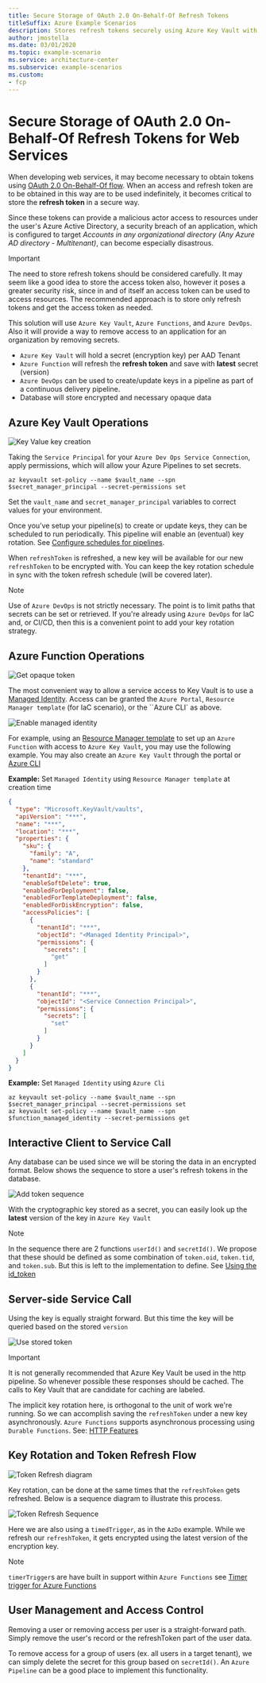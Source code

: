 ```yaml
---
title: Secure Storage of OAuth 2.0 On-Behalf-Of Refresh Tokens 
titleSuffix: Azure Example Scenarios
description: Stores refresh tokens securely using Azure Key Vault with key rotation and token refresh.
author: jmostella
ms.date: 03/01/2020
ms.topic: example-scenario
ms.service: architecture-center
ms.subservice: example-scenarios
ms.custom:
- fcp
---
```


# Secure Storage of OAuth 2.0 On-Behalf-Of Refresh Tokens for Web Services

When developing web services, it may become necessary to obtain tokens using [OAuth 2.0 On-Behalf-Of flow](https://docs.microsoft.com/azure/active-directory/develop/v2-oauth2-on-behalf-of-flow). When an access and refresh token are to be obtained in this way are to be used indefinitely, it becomes critical to store the **refresh token** in a secure way.

Since these tokens can provide a malicious actor access to resources under the user's Azure Active Directory, a security breach of an application, which is configured to target _Accounts in any organizational directory (Any Azure AD directory - Multitenant)_, can become especially disastrous.

> [!IMPORTANT]
> The need to store refresh tokens should be considered carefully.
> It may seem like a good idea to store the access token also, however it poses a greater security risk, since in and of itself an access token can be used to access resources.
> The recommended approach is to store only refresh tokens and get the access token as needed.

This solution will use `Azure Key Vault`, `Azure Functions`,  and `Azure DevOps`. Also it will provide a way to remove access to an application for an organization by removing secrets.

- `Azure Key Vault` will hold a secret (encryption key) per AAD Tenant
- `Azure Function` will refresh the **refresh token** and save with **latest** secret (version)
- `Azure DevOps` can be used to create/update keys in a pipeline as part of a continuous delivery pipeline.  
- Database will store encrypted and necessary opaque data

## Azure Key Vault Operations

![Key Value key creation](./media/key-creation-pipeline-2.svg)

Taking the `Service Principal` for your `Azure Dev Ops Service Connection`, apply permissions, which will allow your Azure Pipelines to set secrets.

```azurecli
az keyvault set-policy --name $vault_name --spn $secret_manager_principal --secret-permissions set
```

Set the `vault_name` and `secret_manager_principal` variables to correct values for your environment.

Once you’ve setup your pipeline(s) to create or update keys, they can be scheduled to run periodically. This pipeline will enable an (eventual) key rotation. See [Configure schedules for pipelines](https://docs.microsoft.com/azure/devops/pipelines/process/scheduled-triggers?view=azure-devops&tabs=yaml).

When `refreshToken` is refreshed, a new key will be available for our new `refreshToken` to be encrypted with. You can keep the key rotation schedule in sync with the token refresh schedule (will be covered later).

> [!NOTE]
> Use of `Azure DevOps` is not strictly necessary. The point is to limit paths that secrets can be set or retrieved. If you're already using `Azure DevOps` for IaC and, or CI/CD, then this is a convenient point to add your key rotation strategy.

## Azure Function Operations

![Get opaque token](./media/convert-to-opaque-token.svg)

The most convenient way to allow a service access to Key Vault is to use a [Managed Identity](https://docs.microsoft.com/azure/azure-resource-manager/managed-applications/publish-managed-identity). Access can be granted the `Azure Portal`, `Resource Manager template` (for IaC scenario), or the ``Azure CLI` as above.

![Enable managed identity](./media/ManagedIdentity.PNG)

For example, using an [Resource Manager template](https://docs.microsoft.com/azure/azure-resource-manager/templates/) to set up an `Azure Function` with access to `Azure Key Vault`, you may use the following example. You may also create an `Azure Key Vault` through the portal or [Azure CLI](https://docs.microsoft.com/cli/azure/ext/keyvault-preview/keyvault?view=azure-cli-latest)

__Example:__ Set `Managed Identity` using `Resource Manager template` at creation time

```json
{
  "type": "Microsoft.KeyVault/vaults",
  "apiVersion": "***",
  "name": "***",
  "location": "***",
  "properties": {
    "sku": {
      "family": "A",
      "name": "standard"
    },
    "tenantId": "***",
    "enableSoftDelete": true,
    "enabledForDeployment": false,
    "enabledForTemplateDeployment": false,
    "enabledForDiskEncryption": false,
    "accessPolicies": [
      {
        "tenantId": "***",
        "objectId": "<Managed Identity Principal>",
        "permissions": {
          "secrets": [
            "get"
          ]
        }
      },
      {
        "tenantId": "***",
        "objectId": "<Service Connection Principal>",
        "permissions": {
          "secrets": [
            "set"
          ]
        }
      }
    ]
  }
}
```

__Example:__ Set `Managed Identity` using `Azure Cli`

```azurecli
az keyvault set-policy --name $vault_name --spn $secret_manager_principal --secret-permissions set
az keyvault set-policy --name $vault_name --spn $function_managed_identity --secret-permissions get
```


## Interactive Client to Service Call

Any database can be used since we will be storing the data in an encrypted format. Below shows the sequence to store a user's refresh tokens in the database.

![Add token sequence](./media/add-token-sequence.PNG)

With the cryptographic key stored as a secret, you can easily look up the __latest__ version of the key in `Azure Key Vault`

> [!NOTE]
> In the sequence there are 2 functions `userId()` and `secretId()`.
> We propose that these should be defined as some combination of `token.oid`, `token.tid`, and `token.sub`.
> But this is left to the implementation to define.
> See [Using the id_token](https://docs.microsoft.com/azure/active-directory/develop/id-tokens#using-the-id_token)

## Server-side Service Call

Using the key is equally straight forward. But this time the key will be queried based on the stored `version`

![Use stored token](./media/use-stored-token.PNG)

> [!IMPORTANT]
> It is not generally recommended that Azure Key Vault be used in the http pipeline. So whenever possible these responses should be cached. 
> The calls to Key Vault that are candidate for caching are labeled. 

The implicit key rotation here, is orthogonal to the unit of work we're running. So we can accomplish saving the `refreshToken` under a new key asynchronously. `Azure Functions` supports asynchronous processing using `Durable Functions`. See: [HTTP Features](https://docs.microsoft.com/azure/azure-functions/durable/durable-functions-http-features?tabs=csharp#http-api-url-discovery)

## Key Rotation and Token Refresh Flow

![Token Refresh diagram](./media/refresh-diagram.svg)

Key rotation, can be done at the same times that the `refreshToken` gets refreshed. Below is a sequence diagram to illustrate this process.

![Token Refresh Sequence](./media/token-refresh-sequence.PNG)

Here we are also using a `timedTrigger`, as in the `AzDo` example. While we refresh our `refreshToken`, it gets encrypted using the latest version of the encryption key.

> [!NOTE]
> `timerTrigger`s are have built in support within `Azure Functions` see [Timer trigger for Azure Functions](https://docs.microsoft.com/azure/azure-functions/functions-bindings-timer?tabs=csharp)

## User Management and Access Control

Removing a user or removing access per user is a straight-forward path. Simply remove the user's record or the refreshToken part of the user data.

To remove access for a group of users (ex. all users in a target tenant), we can simply delete the secret for this group based on `secretId()`. An `Azure Pipeline` can be a good place to implement this functionality.
